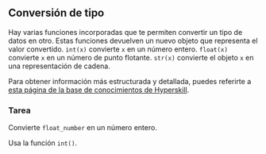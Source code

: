 ## Conversión de tipo

Hay varias funciones incorporadas que te permiten convertir un tipo de datos en otro.
Estas funciones devuelven un nuevo objeto que representa el valor convertido. `int(x)` 
convierte `x` en un número entero. `float(x)` convierte `x` en un número de punto flotante. `str(x)` 
convierte el objeto `x` en una representación de cadena.

Para obtener información más estructurada y detallada, puedes referirte a [esta página de la base de conocimientos de Hyperskill](https://hyperskill.org/learn/step/6224?utm_source=jba&utm_medium=jba_courses_links).

### Tarea
Convierte `float_number` en un número entero.  

<div class="hint">Usa la función <code>int()</code>.</div>